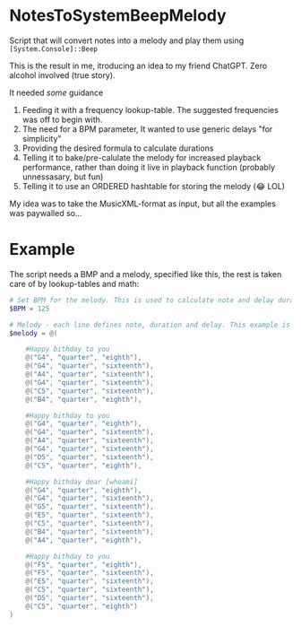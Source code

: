 # NotesToSystemBeepMelody
Script that will convert notes into a melody and play them using `[System.Console]::Beep`

This is the result in me, itroducing an idea to my friend ChatGPT. Zero alcohol involved (true story).

It needed _some_ guidance
1. Feeding it with a frequency lookup-table. The suggested frequencies was off to begin with.
2. The need for a BPM parameter, It wanted to use generic delays "for simplicity"
3. Providing the desired formula to calculate durations
4. Telling it to bake/pre-calulate the melody for increased playback performance, rather than doing it live in playback function (probably unnessasary, but fun)
5. Telling it to use an ORDERED hashtable for storing the melody (😂 LOL)


My idea was to take the MusicXML-format as input, but all the examples was paywalled so...


# Example

The script needs a BMP and a melody, specified like this, the rest is taken care of by lookup-tables and math:

```PowerShell
# Set BPM for the melody. This is used to calculate note and delay durations.
$BPM = 125

# Melody - each line defines note, duration and delay. This example is "Happy birthday":
$melody = @(

    #Happy bithday to you
    @("G4", "quarter", "eighth"),
    @("G4", "quarter", "sixteenth"),
    @("A4", "quarter", "sixteenth"),
    @("G4", "quarter", "sixteenth"),
    @("C5", "quarter", "sixteenth"),
    @("B4", "quarter", "eighth"),

    #Happy bithday to you
    @("G4", "quarter", "eighth"),
    @("G4", "quarter", "sixteenth"),
    @("A4", "quarter", "sixteenth"),
    @("G4", "quarter", "sixteenth"),
    @("D5", "quarter", "sixteenth"),
    @("C5", "quarter", "eighth"),

    #Happy bithday dear [whoami]
    @("G4", "quarter", "eighth"),
    @("G4", "quarter", "sixteenth"),
    @("G5", "quarter", "sixteenth"),
    @("E5", "quarter", "sixteenth"),
    @("C5", "quarter", "sixteenth"),
    @("B4", "quarter", "sixteenth"),
    @("A4", "quarter", "eighth"),

    #Happy bithday to you
    @("F5", "quarter", "eighth"),
    @("F5", "quarter", "sixteenth"),
    @("E5", "quarter", "sixteenth"),
    @("C5", "quarter", "sixteenth"),
    @("D5", "quarter", "sixteenth"),
    @("C5", "quarter", "eighth")
)
```
